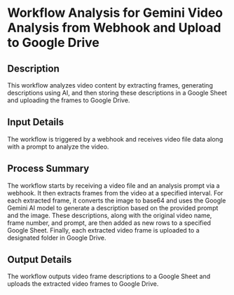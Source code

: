 # Workflow Analysis for Gemini Video Analysis from Webhook and Upload to Google Drive

## Description
This workflow analyzes video content by extracting frames, generating descriptions using AI, and then storing these descriptions in a Google Sheet and uploading the frames to Google Drive.

## Input Details
The workflow is triggered by a webhook and receives video file data along with a prompt to analyze the video.

## Process Summary
The workflow starts by receiving a video file and an analysis prompt via a webhook. It then extracts frames from the video at a specified interval. For each extracted frame, it converts the image to base64 and uses the Google Gemini AI model to generate a description based on the provided prompt and the image. These descriptions, along with the original video name, frame number, and prompt, are then added as new rows to a specified Google Sheet. Finally, each extracted video frame is uploaded to a designated folder in Google Drive.

## Output Details
The workflow outputs video frame descriptions to a Google Sheet and uploads the extracted video frames to Google Drive.
